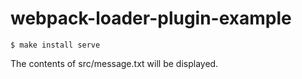 # webpack-loader-plugin-example

```console
$ make install serve
```

The contents of src/message.txt will be displayed.

